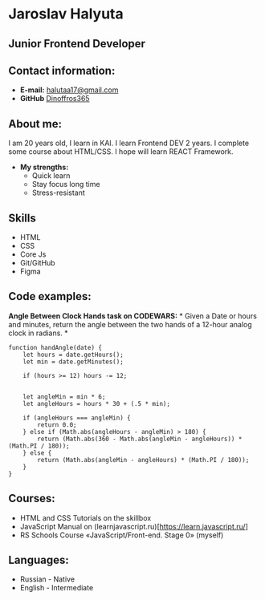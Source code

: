 # Jaroslav Halyuta
## Junior Frontend Developer
## Contact information:
* **E-mail:** halutaa17@gmail.com
* **GitHub** [Dinoffros365](https://github.com/Dinoffros365)
## About me:
I am 20 years old, I learn in KAI. I learn Frontend DEV 2 years. I complete some course about HTML/CSS. I hope will learn REACT Framework.
- **My strengths:**
    - Quick learn
    - Stay focus long time
    - Stress-resistant
## Skills
* HTML
* CSS
* Core Js
* Git/GitHub
* Figma
## Code examples:
**Angle Between Clock Hands task on CODEWARS:** * Given a Date or hours and minutes, return the angle between the two hands of a 12-hour analog clock in radians. *
```
function handAngle(date) {
    let hours = date.getHours();
    let min = date.getMinutes();

    if (hours >= 12) hours -= 12;


    let angleMin = min * 6;
    let angleHours = hours * 30 + (.5 * min);

    if (angleHours === angleMin) {
        return 0.0;
    } else if (Math.abs(angleHours - angleMin) > 180) {
        return (Math.abs(360 - Math.abs(angleMin - angleHours)) * (Math.PI / 180));
    } else {
        return (Math.abs(angleMin - angleHours) * (Math.PI / 180));
    }
}
```
## Courses:
* HTML and CSS Tutorials on the skillbox
* JavaScript Manual on (learnjavascript.ru)[https://learn.javascript.ru/]
* RS Schools Course «JavaScript/Front-end. Stage 0» (myself)
## Languages: 
* Russian - Native
* English - Intermediate